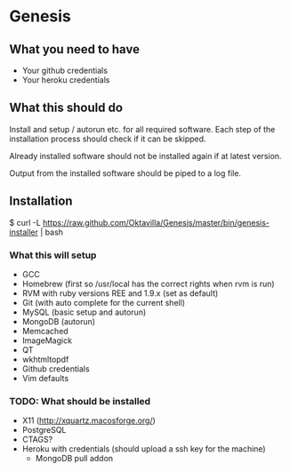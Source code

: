 # Genesis

## What you need to have

* Your github credentials
* Your heroku credentials

## What this should do

Install and setup / autorun etc. for all required software. Each step of the installation process should check if it can be skipped.

Already installed software should not be installed again if at latest
version.

Output from the installed software should be piped to a log file.

## Installation

  $ curl -L https://raw.github.com/Oktavilla/Genesis/master/bin/genesis-installer | bash

### What this will setup

* GCC
* Homebrew (first so /usr/local has the correct rights when rvm is run)
* RVM with ruby versions REE and 1.9.x (set as default)
* Git (with auto complete for the current shell)
* MySQL (basic setup and autorun)
* MongoDB (autorun)
* Memcached
* ImageMagick
* QT
* wkhtmltopdf
* Github credentials
* Vim defaults

### TODO: What should be installed
* X11 (http://xquartz.macosforge.org/)
* PostgreSQL
* CTAGS?
* Heroku with credentials (should upload a ssh key for the machine)
  * MongoDB pull addon
